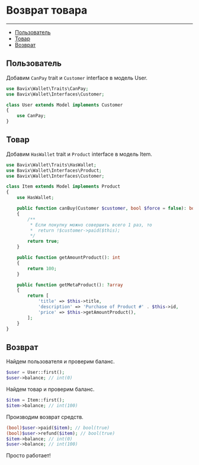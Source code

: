 # Возврат товара

---

- [Пользователь](#user-model)
- [Товар](#item-model)
- [Возврат](#refund)

<a name="user-model"></a>
## Пользователь

Добавим `CanPay` trait и `Customer` interface в модель User.

```php
use Bavix\Wallet\Traits\CanPay;
use Bavix\Wallet\Interfaces\Customer;

class User extends Model implements Customer
{
    use CanPay;
}
```

<a name="item-model"></a>
## Товар

Добавим `HasWallet` trait и `Product` interface в модель Item.

```php
use Bavix\Wallet\Traits\HasWallet;
use Bavix\Wallet\Interfaces\Product;
use Bavix\Wallet\Interfaces\Customer;

class Item extends Model implements Product
{
    use HasWallet;

    public function canBuy(Customer $customer, bool $force = false): bool
    {
        /**
         * Если покупку можно совершить всего 1 раз, то
         *  return !$customer->paid($this);
         */
        return true; 
    }

    public function getAmountProduct(): int
    {
        return 100;
    }

    public function getMetaProduct(): ?array
    {
        return [
            'title' => $this->title, 
            'description' => 'Purchase of Product #' . $this->id, 
            'price' => $this->getAmountProduct(),
        ];
    }
}
```

<a name="refund"></a>
## Возврат

Найдем пользователя и проверим баланс.

```php
$user = User::first();
$user->balance; // int(0)
```

Найдем товар и проверим баланс.

```php
$item = Item::first();
$item->balance; // int(100)
```

Производим возврат средств.

```php
(bool)$user->paid($item); // bool(true)
(bool)$user->refund($item); // bool(true)
$item->balance; // int(0)
$user->balance; // int(100)
```

Просто работает!
